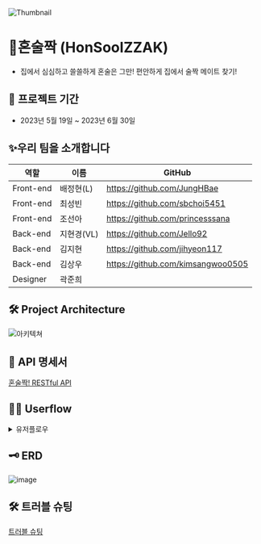 ![Thumbnail](https://github.com/Jello92/BE/assets/128972031/27c2dcbf-3f82-4c1c-aaa4-c69041e4d096)


# 🍻혼술짝 (HonSoolZZAK)
- 집에서 심심하고 쓸쓸하게 혼술은 그만! 편안하게 집에서 술짝 메이트 찾기!  


📆 프로젝트 기간
---------------------------------------
- 2023년 5월 19일 ~ 2023년 6월 30일


✨우리 팀을 소개합니다
---------------------------------------
| 역할 | 이름 | GitHub |
| ------ | -- | ----|
| Front-end | 배정현(L) | https://github.com/JungHBae|
| Front-end | 최성빈 | https://github.com/sbchoi5451|
| Front-end | 조선아 | https://github.com/princesssana| 
| Back-end | 지현경(VL)|  https://github.com/Jello92|
| Back-end | 김지현 | https://github.com/jihyeon117|
| Back-end | 김상우 | https://github.com/kimsangwoo0505|
| Designer | 곽준희 | |


🛠 Project Architecture
---------------------------------------
![아키텍쳐](https://github.com/soolzzak/BE/assets/128972031/d512fe9a-74fb-4f53-b4df-9bd7fdd44ea4)



📅 API 명세서
---------------------------------------
[혼술짝! RESTful API](https://fate-starfish-b23.notion.site/adfd01d3d12a465095c39b7e1a8f796a?v=c4c7b5d149e846bdb61357331bf241ed)


👨‍💻 Userflow
---------------------------------------
<details>
<summary>유저플로우</summary>


![userflow](https://github.com/Jello92/BE/assets/128972031/f409c90c-4ff2-47c3-a509-6f449e6803bc)

</details>


🗝 ERD 
---------------------------------------
![image](https://github.com/Jello92/BE/assets/128972031/8595f93e-c6a5-45e9-9a3f-4c5b392b2edb)




🛠 트러블 슈팅
---------------------------------------
[트러블 슈팅](https://www.notion.so/040989c5b0c74b1287eb2a4b1cc2860f?pvs=4)
